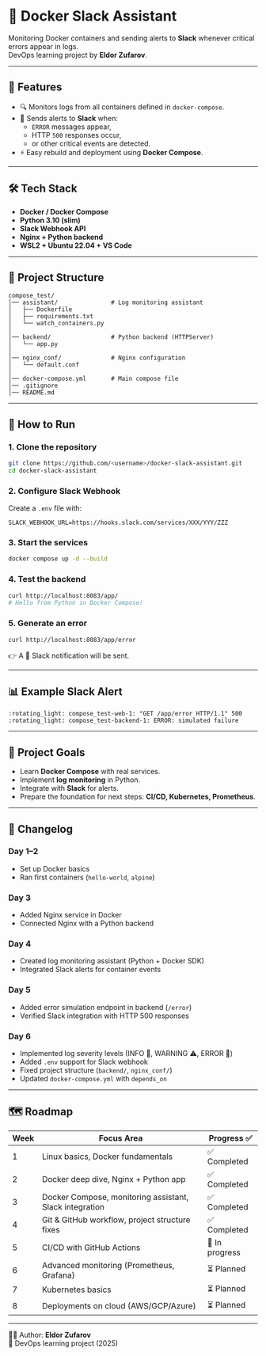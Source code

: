# 🚀 Docker Slack Assistant

Monitoring Docker containers and sending alerts to **Slack** whenever critical errors appear in logs.  
DevOps learning project by **Eldor Zufarov**.

---

## 📌 Features
- 🔍 Monitors logs from all containers defined in `docker-compose`.
- 🚨 Sends alerts to **Slack** when:
  - `ERROR` messages appear,
  - HTTP `500` responses occur,
  - or other critical events are detected.
- ⚡ Easy rebuild and deployment using **Docker Compose**.

---

## 🛠️ Tech Stack
- **Docker / Docker Compose**
- **Python 3.10 (slim)**
- **Slack Webhook API**
- **Nginx + Python backend**
- **WSL2 + Ubuntu 22.04 + VS Code**

---

## 📂 Project Structure
```
compose_test/
│── assistant/               # Log monitoring assistant
│   ├── Dockerfile
│   ├── requirements.txt
│   └── watch_containers.py
│
│── backend/                 # Python backend (HTTPServer)
│   └── app.py
│
│── nginx_conf/              # Nginx configuration
│   └── default.conf
│
│── docker-compose.yml       # Main compose file
│── .gitignore
│── README.md
```

---

## 🚀 How to Run

### 1. Clone the repository
```bash
git clone https://github.com/<username>/docker-slack-assistant.git
cd docker-slack-assistant
```

### 2. Configure Slack Webhook
Create a `.env` file with:
```env
SLACK_WEBHOOK_URL=https://hooks.slack.com/services/XXX/YYY/ZZZ
```

### 3. Start the services
```bash
docker compose up -d --build
```

### 4. Test the backend
```bash
curl http://localhost:8083/app/
# Hello from Python in Docker Compose!
```

### 5. Generate an error
```bash
curl http://localhost:8083/app/error
```
👉 A 🚨 Slack notification will be sent.

---

## 📊 Example Slack Alert
```
:rotating_light: compose_test-web-1: "GET /app/error HTTP/1.1" 500
:rotating_light: compose_test-backend-1: ERROR: simulated failure
```

---

## 🎯 Project Goals
- Learn **Docker Compose** with real services.  
- Implement **log monitoring** in Python.  
- Integrate with **Slack** for alerts.  
- Prepare the foundation for next steps: **CI/CD, Kubernetes, Prometheus**.

---

## 📜 Changelog

### Day 1–2
- Set up Docker basics
- Ran first containers (`hello-world`, `alpine`)

### Day 3
- Added Nginx service in Docker
- Connected Nginx with a Python backend

### Day 4
- Created log monitoring assistant (Python + Docker SDK)
- Integrated Slack alerts for container events

### Day 5
- Added error simulation endpoint in backend (`/error`)
- Verified Slack integration with HTTP 500 responses

### Day 6
- Implemented log severity levels (INFO 🔵, WARNING ⚠️, ERROR 🚨)
- Added `.env` support for Slack webhook
- Fixed project structure (`backend/`, `nginx_conf/`)
- Updated `docker-compose.yml` with `depends_on`

---

## 🗺️ Roadmap

| Week | Focus Area                           | Progress ✅ |
|------|---------------------------------------|-------------|
| 1    | Linux basics, Docker fundamentals     | ✅ Completed |
| 2    | Docker deep dive, Nginx + Python app  | ✅ Completed |
| 3    | Docker Compose, monitoring assistant, Slack integration | ✅ Completed |
| 4    | Git & GitHub workflow, project structure fixes | ✅ Completed |
| 5    | CI/CD with GitHub Actions             | 🔄 In progress |
| 6    | Advanced monitoring (Prometheus, Grafana) | ⏳ Planned |
| 7    | Kubernetes basics                     | ⏳ Planned |
| 8    | Deployments on cloud (AWS/GCP/Azure)  | ⏳ Planned |

---

👨‍💻 Author: **Eldor Zufarov**  
📅 DevOps learning project (2025)
